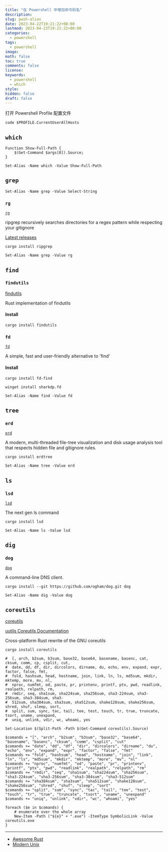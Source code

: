 ```yaml
---
title: "在 Powershell 中增加命令别名"
description: 
slug: pwsh-alias
date: 2023-04-22T19:21:22+08:00
lastmod: 2023-04-23T19:21:22+08:00
categories:
  - powershell
tags:
  - powershell
image: 
math: false
toc: true
comments: false
license: 
keywords:
  - powershell
  - which
style:
hidden: false
draft: false
---
```


打开 Powershell Profile 配置文件

```pwsh
code $PROFILE.CurrentUserAllHosts
```

## `which`

```pwsh
Function Show-Full-Path {
    $(Get-Command $args[0]).Source;
}

Set-Alias -Name which -Value Show-Full-Path

```

## `grep`

```pwsh
Set-Alias -Name grep -Value Select-String
```

### `rg`

[`rg`](https://github.com/BurntSushi/ripgrep)

ripgrep recursively searches directories for a regex pattern while respecting your gitignore

[Latest releases](https://github.com/BurntSushi/ripgrep/releases/latest)

```pwsh
cargo install ripgrep
```

```pwsh
Set-Alias -Name grep -Value rg
```

## `find`

### `findutils`

[findutils](https://github.com/uutils/findutils)

Rust implementation of findutils

#### Install

```pwsh
cargo install findutils
```

### `fd`

[`fd`](https://github.com/sharkdp/fd)

A simple, fast and user-friendly alternative to 'find'

#### Install

```pwsh
cargo install fd-find
```

```pwsh
winget install sharkdp.fd
```

```pwsh
Set-Alias -Name find -Value fd
```

## `tree`

### `erd`

[`erd`](https://github.com/solidiquis/erdtree)

A modern, multi-threaded file-tree visualization and disk usage analysis tool that respects hidden file and gitignore rules.

```pwsh
cargo install erdtree
```

```pwsh
Set-Alias -Name tree -Value erd
```

## `ls`

### `lsd`

[`lsd`](https://github.com/lsd-rs/lsd)

The next gen ls command

```pwsh
cargo install lsd
```

```pwsh
Set-Alias -Name ls -Value lsd
```

## `dig`

### `dog`

[`dog`](https://github.com/ogham/dog)

A command-line DNS client.

```pwsh
cargo install --git https://github.com/ogham/dog.git dog
```

```pwsh
Set-Alias -Name dig -Value dog
```

## `coreutils`

[coreutils](https://github.com/uutils/coreutils)

[uutils Coreutils Documentation](https://uutils.github.io/user/)

Cross-platform Rust rewrite of the GNU coreutils

```pwsh
cargo install coreutils
```

```pwsh
#  [, arch, b2sum, b3sum, base32, base64, basename, basenc, cat, cksum, comm, cp, csplit, cut,
#  date, dd, df, dir, dircolors, dirname, du, echo, env, expand, expr, factor, false, fmt,
#  fold, hashsum, head, hostname, join, link, ln, ls, md5sum, mkdir, mktemp, more, mv, nl,
#  nproc, numfmt, od, paste, pr, printenv, printf, ptx, pwd, readlink, realpath, relpath, rm,
#  rmdir, seq, sha1sum, sha224sum, sha256sum, sha3-224sum, sha3-256sum, sha3-384sum, sha3-
#  512sum, sha384sum, sha3sum, sha512sum, shake128sum, shake256sum, shred, shuf, sleep, sort,
#  split, sum, sync, tac, tail, tee, test, touch, tr, true, truncate, tsort, uname, unexpand,
#  uniq, unlink, vdir, wc, whoami, yes

Set-Location $(Split-Path -Path $(Get-Command coreutils).Source)

$comands = "[", "arch", "b2sum", "b3sum", "base32", "base64", "basename", "basenc", "cksum", "comm", "csplit", "cut"
$comands += "date", "dd", "df", "dir", "dircolors", "dirname", "du", "echo", "env", "expand", "expr", "factor", "false", "fmt"
$comands += "fold", "hashsum", "head", "hostname", "join", "link", "ln", "ls", "md5sum", "mkdir", "mktemp", "more", "mv", "nl"
$comands += "nproc", "numfmt", "od", "paste", "pr", "printenv", "printf", "ptx", "pwd", "readlink", "realpath", "relpath", "rm"
$comands += "rmdir", "seq", "sha1sum", "sha224sum", "sha256sum", "sha3-224sum", "sha3-256sum", "sha3-384sum", "sha3-512sum"
$comands += "sha384sum", "sha3sum", "sha512sum", "shake128sum", "shake256sum", "shred", "shuf", "sleep", "sort"
$comands += "split", "sum", "sync", "tac", "tail", "tee", "test", "touch", "tr", "true", "truncate", "tsort", "uname", "unexpand"
$comands += "uniq", "unlink", "vdir", "wc", "whoami", "yes"

foreach ($e in $comands) {
    # enumerate over the whole array
    New-Item -Path ("${e}" + ".exe") -ItemType SymbolicLink -Value coreutils.exe
}

```

----

- [Awesome Rust](https://github.com/rust-unofficial/awesome-rust#system-tools)
- [Modern Unix](https://github.com/ibraheemdev/modern-unix)
